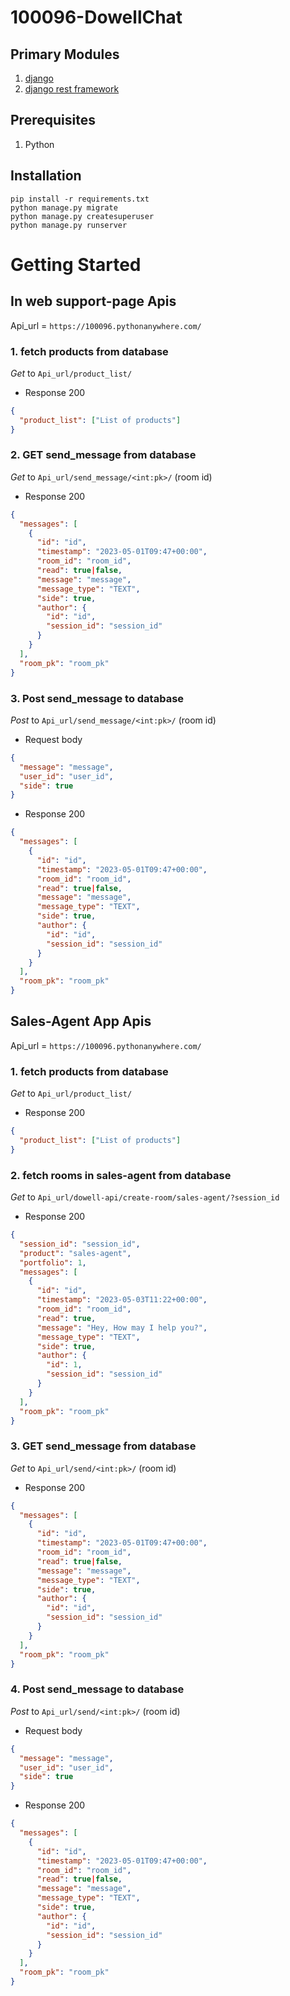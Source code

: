 # 100096-DowellChat

## Primary Modules

1. [django](https://www.djangoproject.com/)
1. [django rest framework](http://www.django-rest-framework.org/)

## Prerequisites

1. Python

## Installation

```
pip install -r requirements.txt
python manage.py migrate
python manage.py createsuperuser
python manage.py runserver
```

# Getting Started

## In web support-page Apis

Api_url = `https://100096.pythonanywhere.com/`

### 1. fetch products from database

_Get_ to `Api_url/product_list/`

- Response 200

```json
{
  "product_list": ["List of products"]
}
```

### 2. GET send_message from database

_Get_ to `Api_url/send_message/<int:pk>/` (room id)

- Response 200

```json
{
  "messages": [
    {
      "id": "id",
      "timestamp": "2023-05-01T09:47+00:00",
      "room_id": "room_id",
      "read": true|false,
      "message": "message",
      "message_type": "TEXT",
      "side": true,
      "author": {
        "id": "id",
        "session_id": "session_id"
      }
    }
  ],
  "room_pk": "room_pk"
}
```

### 3. Post send_message to database

_Post_ to `Api_url/send_message/<int:pk>/` (room id)

- Request body

```json
{
  "message": "message",
  "user_id": "user_id",
  "side": true
}
```

- Response 200

```json
{
  "messages": [
    {
      "id": "id",
      "timestamp": "2023-05-01T09:47+00:00",
      "room_id": "room_id",
      "read": true|false,
      "message": "message",
      "message_type": "TEXT",
      "side": true,
      "author": {
        "id": "id",
        "session_id": "session_id"
      }
    }
  ],
  "room_pk": "room_pk"
}
```

## Sales-Agent App Apis

Api_url = `https://100096.pythonanywhere.com/`

### 1. fetch products from database

_Get_ to `Api_url/product_list/`

- Response 200

```json
{
  "product_list": ["List of products"]
}
```

### 2. fetch rooms in sales-agent from database

_Get_ to `Api_url/dowell-api/create-room/sales-agent/?session_id`

- Response 200

```json
{
  "session_id": "session_id",
  "product": "sales-agent",
  "portfolio": 1,
  "messages": [
    {
      "id": "id",
      "timestamp": "2023-05-03T11:22+00:00",
      "room_id": "room_id",
      "read": true,
      "message": "Hey, How may I help you?",
      "message_type": "TEXT",
      "side": true,
      "author": {
        "id": 1,
        "session_id": "session_id"
      }
    }
  ],
  "room_pk": "room_pk"
}
```

### 3. GET send_message from database

_Get_ to `Api_url/send/<int:pk>/` (room id)

- Response 200

```json
{
  "messages": [
    {
      "id": "id",
      "timestamp": "2023-05-01T09:47+00:00",
      "room_id": "room_id",
      "read": true|false,
      "message": "message",
      "message_type": "TEXT",
      "side": true,
      "author": {
        "id": "id",
        "session_id": "session_id"
      }
    }
  ],
  "room_pk": "room_pk"
}
```

### 4. Post send_message to database

_Post_ to `Api_url/send/<int:pk>/` (room id)

- Request body

```json
{
  "message": "message",
  "user_id": "user_id",
  "side": true
}
```

- Response 200

```json
{
  "messages": [
    {
      "id": "id",
      "timestamp": "2023-05-01T09:47+00:00",
      "room_id": "room_id",
      "read": true|false,
      "message": "message",
      "message_type": "TEXT",
      "side": true,
      "author": {
        "id": "id",
        "session_id": "session_id"
      }
    }
  ],
  "room_pk": "room_pk"
}
```
